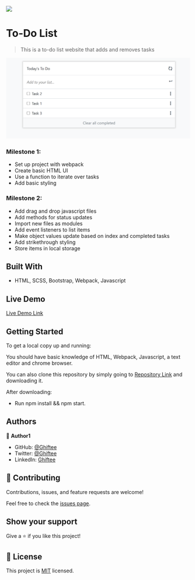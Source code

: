 
![](https://camo.githubusercontent.com/8a4ae3fb98faf74ddf78a6677ceaa6e8872f7f340f569b7c5e1aa9bcc4061d95/68747470733a2f2f696d672e736869656c64732e696f2f62616467652f4d6963726f76657273652d626c756576696f6c6574)

# To-Do List

> This is a to-do list website that adds and removes tasks 

![screenshot](images/to-do-list-structure.png)

### Milestone 1:

- Set up project with webpack
- Create basic HTML UI
- Use a function to iterate over tasks
- Add basic styling

### Milestone 2:

- Add drag and drop javascript files
- Add methods for status updates
- Import new files as modules
- Add event listeners to list items
- Make object values update based on index and completed tasks
- Add strikethrough styling
- Store items in local storage

## Built With
- HTML, SCSS, Bootstrap, Webpack, Javascript

## Live Demo

[Live Demo Link](https://raw.githack.com/Ghiftee/To-do-list/Interactive-list/dist/index.html)

## Getting Started

To get a local copy up and running:

You should have basic knowledge of HTML, Webpack, Javascript, a text editor and chrome browser.

You can also clone this repository by simply going to [Repository Link](https://github.com/Ghiftee/To-do-list/tree/Interactive-list) and downloading it.

After downloading:
- Run npm install && npm start.

## Authors
👤 **Author1**

- GitHub: [@Ghiftee](https://github.com/ghiftee)
- Twitter: [@Ghiftee](https://twitter.com/i_ghiftee)
- LinkedIn: [Ghiftee](https://linkedin.com/in/giftuwhubetine)

## 🤝 Contributing

Contributions, issues, and feature requests are welcome!

Feel free to check the [issues page](../../issues/).

## Show your support

Give a ⭐️ if you like this project!

## 📝 License

This project is [MIT](./MIT.md) licensed.
